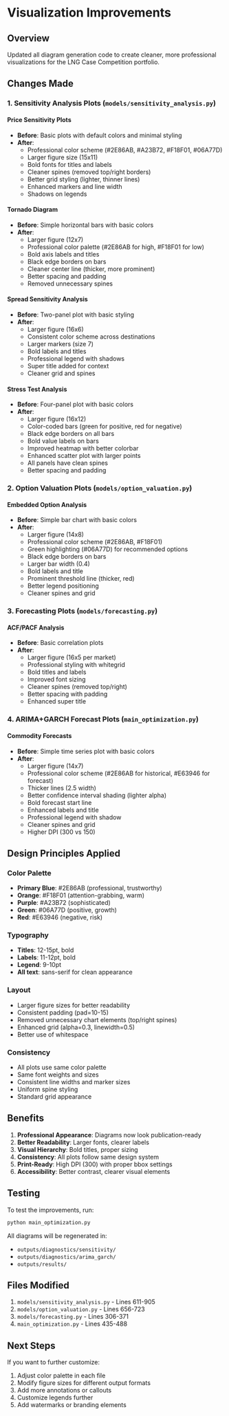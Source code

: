 # Visualization Improvements

## Overview
Updated all diagram generation code to create cleaner, more professional visualizations for the LNG Case Competition portfolio.

## Changes Made

### 1. **Sensitivity Analysis Plots** (`models/sensitivity_analysis.py`)

#### Price Sensitivity Plots
- **Before**: Basic plots with default colors and minimal styling
- **After**: 
  - Professional color scheme (#2E86AB, #A23B72, #F18F01, #06A77D)
  - Larger figure size (15x11)
  - Bold fonts for titles and labels
  - Cleaner spines (removed top/right borders)
  - Better grid styling (lighter, thinner lines)
  - Enhanced markers and line width
  - Shadows on legends

#### Tornado Diagram
- **Before**: Simple horizontal bars with basic colors
- **After**:
  - Larger figure (12x7)
  - Professional color palette (#2E86AB for high, #F18F01 for low)
  - Bold axis labels and titles
  - Black edge borders on bars
  - Cleaner center line (thicker, more prominent)
  - Better spacing and padding
  - Removed unnecessary spines

#### Spread Sensitivity Analysis
- **Before**: Two-panel plot with basic styling
- **After**:
  - Larger figure (16x6)
  - Consistent color scheme across destinations
  - Larger markers (size 7)
  - Bold labels and titles
  - Professional legend with shadows
  - Super title added for context
  - Cleaner grid and spines

#### Stress Test Analysis
- **Before**: Four-panel plot with basic colors
- **After**:
  - Larger figure (16x12)
  - Color-coded bars (green for positive, red for negative)
  - Black edge borders on all bars
  - Bold value labels on bars
  - Improved heatmap with better colorbar
  - Enhanced scatter plot with larger points
  - All panels have clean spines
  - Better spacing and padding

### 2. **Option Valuation Plots** (`models/option_valuation.py`)

#### Embedded Option Analysis
- **Before**: Simple bar chart with basic colors
- **After**:
  - Larger figure (14x8)
  - Professional color scheme (#2E86AB, #F18F01)
  - Green highlighting (#06A77D) for recommended options
  - Black edge borders on bars
  - Larger bar width (0.4)
  - Bold labels and title
  - Prominent threshold line (thicker, red)
  - Better legend positioning
  - Cleaner spines and grid

### 3. **Forecasting Plots** (`models/forecasting.py`)

#### ACF/PACF Analysis
- **Before**: Basic correlation plots
- **After**:
  - Larger figure (16x5 per market)
  - Professional styling with whitegrid
  - Bold titles and labels
  - Improved font sizing
  - Cleaner spines (removed top/right)
  - Better spacing with padding
  - Enhanced super title

### 4. **ARIMA+GARCH Forecast Plots** (`main_optimization.py`)

#### Commodity Forecasts
- **Before**: Simple time series plot with basic colors
- **After**:
  - Larger figure (14x7)
  - Professional color scheme (#2E86AB for historical, #E63946 for forecast)
  - Thicker lines (2.5 width)
  - Better confidence interval shading (lighter alpha)
  - Bold forecast start line
  - Enhanced labels and title
  - Professional legend with shadow
  - Cleaner spines and grid
  - Higher DPI (300 vs 150)

## Design Principles Applied

### Color Palette
- **Primary Blue**: #2E86AB (professional, trustworthy)
- **Orange**: #F18F01 (attention-grabbing, warm)
- **Purple**: #A23B72 (sophisticated)
- **Green**: #06A77D (positive, growth)
- **Red**: #E63946 (negative, risk)

### Typography
- **Titles**: 12-15pt, bold
- **Labels**: 11-12pt, bold
- **Legend**: 9-10pt
- **All text**: sans-serif for clean appearance

### Layout
- Larger figure sizes for better readability
- Consistent padding (pad=10-15)
- Removed unnecessary chart elements (top/right spines)
- Enhanced grid (alpha=0.3, linewidth=0.5)
- Better use of whitespace

### Consistency
- All plots use same color palette
- Same font weights and sizes
- Consistent line widths and marker sizes
- Uniform spine styling
- Standard grid appearance

## Benefits

1. **Professional Appearance**: Diagrams now look publication-ready
2. **Better Readability**: Larger fonts, clearer labels
3. **Visual Hierarchy**: Bold titles, proper sizing
4. **Consistency**: All plots follow same design system
5. **Print-Ready**: High DPI (300) with proper bbox settings
6. **Accessibility**: Better contrast, clearer visual elements

## Testing

To test the improvements, run:
```bash
python main_optimization.py
```

All diagrams will be regenerated in:
- `outputs/diagnostics/sensitivity/`
- `outputs/diagnostics/arima_garch/`
- `outputs/results/`

## Files Modified

1. `models/sensitivity_analysis.py` - Lines 611-905
2. `models/option_valuation.py` - Lines 656-723
3. `models/forecasting.py` - Lines 306-371
4. `main_optimization.py` - Lines 435-488

## Next Steps

If you want to further customize:
1. Adjust color palette in each file
2. Modify figure sizes for different output formats
3. Add more annotations or callouts
4. Customize legends further
5. Add watermarks or branding elements


